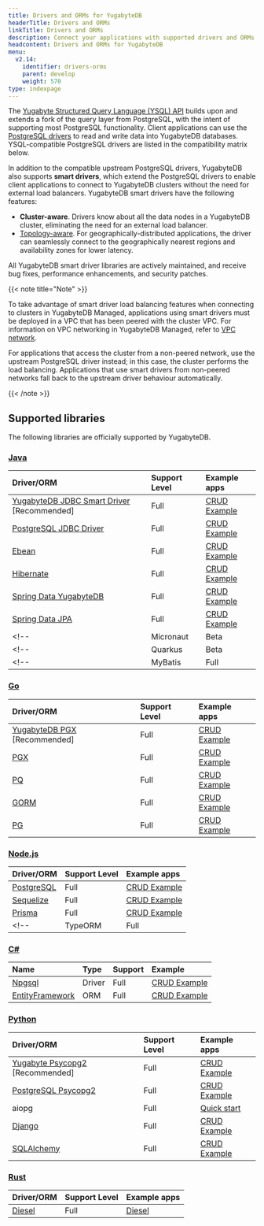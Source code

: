 ```yaml
---
title: Drivers and ORMs for YugabyteDB
headerTitle: Drivers and ORMs
linkTitle: Drivers and ORMs
description: Connect your applications with supported drivers and ORMs
headcontent: Drivers and ORMs for YugabyteDB
menu:
  v2.14:
    identifier: drivers-orms
    parent: develop
    weight: 570
type: indexpage
---
```


The [Yugabyte Structured Query Language (YSQL) API](../api/ysql/) builds upon and extends a fork of the query layer from PostgreSQL, with the intent of supporting most PostgreSQL functionality. Client applications can use the [PostgreSQL drivers](https://www.postgresql.org/download/products/2-drivers-and-interfaces/) to read and write data into YugabyteDB databases. YSQL-compatible PostgreSQL drivers are listed in the compatibility matrix below.

In addition to the compatible upstream PostgreSQL drivers, YugabyteDB also supports **smart drivers**, which extend the PostgreSQL drivers to enable client applications to connect to YugabyteDB clusters without the need for external load balancers. YugabyteDB smart drivers have the following features:

- **Cluster-aware**. Drivers know about all the data nodes in a YugabyteDB cluster, eliminating the need for an external load balancer.
- [Topology-aware](../deploy/multi-dc/). For geographically-distributed applications, the driver can seamlessly connect to the geographically nearest regions and availability zones for lower latency.

All YugabyteDB smart driver libraries are actively maintained, and receive bug fixes, performance enhancements, and security patches.

{{< note title="Note" >}}

To take advantage of smart driver load balancing features when connecting to clusters in YugabyteDB Managed, applications using smart drivers must be deployed in a VPC that has been peered with the cluster VPC. For information on VPC networking in YugabyteDB Managed, refer to [VPC network](../yugabyte-cloud/cloud-basics/cloud-vpcs/).

For applications that access the cluster from a non-peered network, use the upstream PostgreSQL driver instead; in this case, the cluster performs the load balancing. Applications that use smart drivers from non-peered networks fall back to the upstream driver behaviour automatically.

{{< /note >}}

## Supported libraries

The following libraries are officially supported by YugabyteDB.

### [Java](java/)

| Driver/ORM | Support Level | Example apps |
| :-------------------------- | :------------ | :----------- |
| [YugabyteDB JDBC Smart Driver](java/yugabyte-jdbc/) [Recommended] | Full | [CRUD Example](java/yugabyte-jdbc/) |
| [PostgreSQL JDBC Driver](java/postgres-jdbc/) | Full | [CRUD Example](java/postgres-jdbc/) |
| [Ebean](java/ebean/) | Full | [CRUD Example](java/ebean/) |
| [Hibernate](java/hibernate/) | Full | [CRUD Example](java/hibernate/) |
| [Spring Data YugabyteDB](/preview/integrations/spring-framework/sdyb/) | Full | [CRUD Example](../quick-start/build-apps/java/ysql-sdyb/) |
| [Spring Data JPA](/preview/integrations/spring-framework/sd-jpa/) | Full | [CRUD Example](../quick-start/build-apps/java/ysql-spring-data/) |
<!-- | Micronaut | Beta |  | -->
<!-- | Quarkus | Beta |  | -->
<!-- | MyBatis | Full |  | -->

### [Go](go/)

| Driver/ORM | Support Level | Example apps |
| :--------- | :------------ | :----------- |
| [YugabyteDB PGX](go/yb-pgx/) [Recommended] | Full | [CRUD Example](go/yb-pgx/) |
| [PGX](go/pgx/) | Full | [CRUD Example](go/pgx/) |
| [PQ](go/pq/) | Full | [CRUD Example](go/pq/) |
| [GORM](go/gorm/) | Full | [CRUD Example](go/gorm/) |
| [PG](go/pg/) | Full | [CRUD Example](go/pg/) |

### [Node.js](nodejs/)

| Driver/ORM | Support Level | Example apps |
| :--------- | :------------ | :----------- |
| [PostgreSQL](nodejs/postgres-node-driver/) | Full | [CRUD Example](nodejs/postgres-node-driver/) |
| [Sequelize](nodejs/sequelize/) | Full | [CRUD Example](nodejs/sequelize/) |
| [Prisma](nodejs/prisma/) | Full | [CRUD Example](nodejs/prisma/) |
<!-- | TypeORM | Full |   | -->

<!-- ### App Framework Support

| Framework | Support | Example |
| :--------- | :------------ | :----------- |
| Reactjs | Full |  |
| Nextjs | Full | | -->

### [C#](csharp/)

| Name | Type | Support | Example |
| :--- | :--- | :-------| :------ |
| [Npgsql](csharp/postgres-npgsql/) | Driver | Full | [CRUD Example](csharp/postgres-npgsql/) |
| [EntityFramework](csharp/entityframework/) | ORM | Full | [CRUD Example](csharp/entityframework/) |

### [Python](python/)

| Driver/ORM | Support Level | Example apps |
| :------------------------- | :------------ | :----------- |
| [Yugabyte Psycopg2](python/yugabyte-psycopg2/) [Recommended] | Full | [CRUD Example](python/yugabyte-psycopg2/) |
| [PostgreSQL Psycopg2](python/postgres-psycopg2/) | Full | [CRUD Example](python/postgres-psycopg2/) |
| aiopg | Full | [Quick start](../quick-start/build-apps/python/ysql-aiopg/) |
| [Django](python/django/) | Full | [CRUD Example](python/django/) |
| [SQLAlchemy](python/sqlalchemy/) | Full | [CRUD Example](python/sqlalchemy/) |

### [Rust](rust/)

| Driver/ORM | Support Level | Example apps |
| :--------- | :------------ | :----------- |
| [Diesel](rust/diesel/) | Full | [Diesel](rust/diesel/) |

<!--
## [Ruby](ruby/)

| Driver/ORM | Support | Example |
| :--------- | :------------ | :----------- |

## [C](c/)

| Driver/ORM | Support | Example |
| :--------- | :------------ | :----------- |

## [C++](cpp/)

| Driver/ORM | Support | Example |
| :--------- | :------------ | :----------- |

## [PHP](php/)

| Driver/ORM | Support | Example |
| :--------- | :------------ | :----------- |

-->

<!--
<div class="row">

  <div class="col-12 col-md-6 col-lg-12 col-xl-6">
  <a class="section-link icon-offset" href="java/">
    <div class="head">
      <div class="icon">
        <i class="fa-brands fa-java"></i>
      </div>
      <div class="title">Java</div>
    </div>
    <div class="body">
      Java Client Drivers, ORMs and Frameworks.
    </div>
  </a>
</div>

 <div class="col-12 col-md-6 col-lg-12 col-xl-6">
  <a class="section-link icon-offset" href="nodejs/">
    <div class="head">
      <div class="icon">
        <i class="fa-brands fa-node-js"></i>
      </div>
      <div class="title">NodeJS</div>
    </div>
    <div class="body">
      NodeJS Client Drivers, ORMs and Frameworks.
    </div>
  </a>
</div>

<div class="col-12 col-md-6 col-lg-12 col-xl-6">
  <a class="section-link icon-offset" href="golang/">
    <div class="head">
      <div class="icon">
        <i class="fa-brands fa-golang"></i>
      </div>
      <div class="title">Go</div>
    </div>
    <div class="body">
      Golang Client Drivers, ORMs and Frameworks.
    </div>
  </a>
</div>

<div class="col-12 col-md-6 col-lg-12 col-xl-6">
  <a class="section-link icon-offset" href="python/">
    <div class="head">
      <div class="icon">
        <i class="fa-brands fa-python"></i>
      </div>
      <div class="title">Python</div>
    </div>
    <div class="body">
      Python Client Drivers, ORMs and Frameworks.
    </div>
  </a>
</div>

<div class="col-12 col-md-6 col-lg-12 col-xl-6">
  <a class="section-link icon-offset" href="ruby/">
    <div class="head">
      <div class="icon">
        <i class="icon-ruby"></i>
      </div>
      <div class="title">Ruby</div>
    </div>
    <div class="body">
      Ruby Client Drivers, ORMs and Frameworks.
    </div>
  </a>
</div>

<div class="col-12 col-md-6 col-lg-12 col-xl-6">
  <a class="section-link icon-offset" href="csharp/">
    <div class="head">
      <div class="icon">
        <i class="icon-csharp"></i>
      </div>
      <div class="title">C#</div>
    </div>
    <div class="body">
      C# Client Drivers, ORMs and Frameworks.
    </div>
  </a>
</div>

 <div class="col-12 col-md-6 col-lg-12 col-xl-6">
  <a class="section-link icon-offset" href="php/ysql/">
    <div class="head">
      <div class="icon">
        <i class="fa-brands fa-php"></i>
      </div>
      <div class="title">PHP</div>
    </div>
    <div class="body">
      Build applications using PHP.
    </div>
  </a>
</div>

<div class="col-12 col-md-6 col-lg-12 col-xl-6">
  <a class="section-link icon-offset" href="cpp/ysql/">
    <div class="head">
      <div class="icon">
        <i class="icon-cplusplus"></i>
      </div>
      <div class="title">C++</div>
    </div>
    <div class="body">
      Build applications using C++.
    </div>
  </a>
</div>

<div class="col-12 col-md-6 col-lg-12 col-xl-6">
  <a class="section-link icon-offset" href="c/ysql/">
    <div class="head">
      <div class="icon">
        <i class="icon-c"></i>
      </div>
      <div class="title">C</div>
    </div>
    <div class="body">
      Build applications using C.
    </div>
  </a>
</div>

<div class="col-12 col-md-6 col-lg-12 col-xl-6">
  <a class="section-link icon-offset" href="scala/ycql/">
    <div class="head">
      <div class="icon">
        <i class="icon-scala"></i>
      </div>
      <div class="title">Scala</div>
    </div>
    <div class="body">
      Build applications using Scala.
    </div>
  </a>
</div>

</div>
-->
